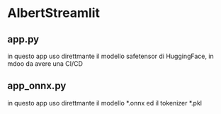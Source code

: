 # AlbertStreamlit

## app.py
in questo app uso direttmante il modello safetensor di HuggingFace,
in mdoo da avere una CI/CD

## app_onnx.py
in questo app uso direttmante il modello *.onnx ed il tokenizer *.pkl
